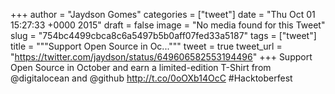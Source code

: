 
+++
author = "Jaydson Gomes"
categories = ["tweet"]
date = "Thu Oct 01 15:27:33 +0000 2015"
draft = false
image = "No media found for this Tweet"
slug = "754bc4499cbca8c6a5497b5b0aff07fed33a5187"
tags = ["tweet"]
title = """Support Open Source in Oc..."""
tweet = true
tweet_url = "https://twitter.com/jaydson/status/649606582553194496"
+++
Support Open Source in October and earn a limited-edition T-Shirt from @digitalocean and @github http://t.co/0oOXb14OcC #Hacktoberfest
